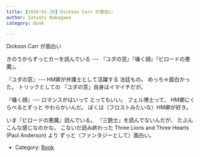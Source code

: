 ```yaml
---
title: [2018-01-30] Dickson Carr が面白い
author: Satoshi Nakagawa
category: Book

---
```


Dickson Carr が面白い

 きのうからずっとカーを読んでいる ---
『ユダの窓』『囁く顔』『ビロードの悪魔』。

 『ユダの窓』---
HM卿が弁護士として活躍する
法廷もの。
めっちゃ面白かった。
トリックとしての
「ユダの窓」自身はイマイチだが。

 『囁く顔』---
ロマンスがはいって
とってもいい。
フェル博士って、
HM卿にくらべるとずっと
やわらかいんだ。
ぼくは（フロストみたいな）HM卿が好き。

 いま『ビロードの悪魔』読んでいる。
『三銃士』を読んでないんだが、
たぶんこんな感じなのかな。
こないだ読み終わった
Three Lions and Three Hearts
(Paul Anderson) より
ずっと（ファンタジーとして）面白い。

- Category: [Book](https://merapano.github.io/categories.html#Book)

